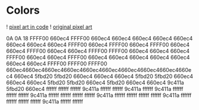 # Colors

! [pixel art in code](../images/pixel-art-in-code.png)
! [original pixel art](../images/original-pixel-art)

0A
0A
18
FFFF00
660ec4
FFFF00
660ec4
660ec4
660ec4
660ec4
660ec4
660ec4
660ec4
660ec4
FFFF00
660ec4
FFFF00
660ec4
FFFF00
660ec4
660ec4
FFFF00
660ec4
660ec4
FFFF00
FFFF00
660ec4
660ec4
660ec4
FFFF00
660ec4
660ec4
FFFF00
660ec4
660ec4
660ec4
660ec4
660ec4
660ec4
660ec4
FFFF00
FFFF00
FFFF00
660ec4660ec4660ec4660ec4660ec4660ec4660ec4660ec4660ec4660ec4
660ec4
5fbd20
5fbd20
660ec4
660ec4
660ec4
5fbd20
5fbd20
660ec4
660ec4
660ec4
5fbd20
5fbd20
660ec4
5fbd20
660ec4
660ec4
9c411a
5fbd20
660ec4
ffffff
ffffff
ffffff
9c411a
ffffff
ffffff
9c411a
ffffff
9c411a
ffffff
ffffff
ffffff
9c411a
ffffff
ffffff
ffffff
ffffff
9c411a
ffffff
ffffff
ffffff
ffffff
9c411a
ffffff
ffffff
ffffff
ffffff
9c411a
ffffff
ffffff
